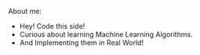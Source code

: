 About me:
  -  Hey! Code this side!
  -  Curious about learning Machine Learning Algorithms.
  -  And Implementing them in Real World!

